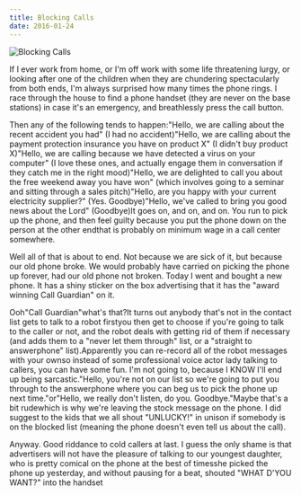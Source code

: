 ```yaml
---
title: Blocking Calls
date: 2016-01-24
---
```


![Blocking Calls](https://source.unsplash.com/LuQ2ex5HY3c/1600x900)

If I ever work from home, or I'm off work with some life threatening lurgy, or looking after one of the children when they are chundering spectacularly from both ends, I'm always surprised how many times the phone rings. I race through the house to find a phone handset (they are never on the base stations) in case it's an emergency, and breathlessly press the call button.

Then any of the following tends to happen:"Hello, we are calling about the recent accident you had" (I had no accident)"Hello, we are calling about the payment protection insurance you have on product X" (I didn't buy product X)"Hello, we are calling because we have detected a virus on your computer" (I love these ones, and actually engage them in conversation if they catch me in the right mood)"Hello, we are delighted to call you about the free weekend away you have won" (which involves going to a seminar and sitting through a sales pitch)"Hello, are you happy with your current electricity supplier?" (Yes. Goodbye)"Hello, we've called to bring you good news about the Lord" (Goodbye)It goes on, and on, and on. You run to pick up the phone, and then feel guilty because you put the phone down on the person at the other endthat is probably on minimum wage in a call center somewhere.

Well all of that is about to end. Not because we are sick of it, but because our old phone broke. We would probably have carried on picking the phone up forever, had our old phone not broken. Today I went and bought a new phone. It has a shiny sticker on the box advertising that it has the "award winning Call Guardian" on it.

Ooh"Call Guardian"what's that?It turns out anybody that's not in the contact list gets to talk to a robot firstyou then get to choose if you're going to talk to the caller or not, and the robot deals with getting rid of them if necessary (and adds them to a "never let them through" list, or a "straight to answerphone" list).Apparently you can re-record all of the robot messages with your ownso instead of some professional voice actor lady talking to callers, you can have some fun. I'm not going to, because I KNOW I'll end up being sarcastic."Hello, you're not on our list so we're going to put you through to the answerphone where you can beg us to pick the phone up next time."or"Hello, we really don't listen, do you. Goodbye."Maybe that's a bit rudewhich is why we're leaving the stock message on the phone. I did suggest to the kids that we all shout "UNLUCKY!" in unison if somebody is on the blocked list (meaning the phone doesn't even tell us about the call).

Anyway. Good riddance to cold callers at last. I guess the only shame is that advertisers will not have the pleasure of talking to our youngest daughter, who is pretty comical on the phone at the best of timesshe picked the phone up yesterday, and without pausing for a beat, shouted "WHAT D'YOU WANT?" into the handset